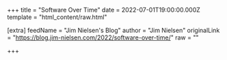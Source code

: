 
+++
title = "Software Over Time"
date = 2022-07-01T19:00:00.000Z
template = "html_content/raw.html"

[extra]
feedName = "Jim Nielsen's Blog"
author = "Jim Nielsen"
originalLink = "https://blog.jim-nielsen.com/2022/software-over-time/"
raw = ""

+++

